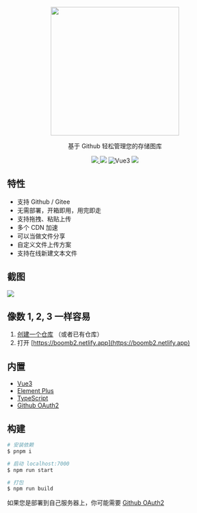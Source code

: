 <p align="center">
  <a href="https://boomb2.netlify.app">
    <img src="public/logo.png" width="300" />
  </a>
  <p align="center">基于 Github 轻松管理您的存储图库</p>
  <p align="center">
    <a href="README.md">
      <img src="https://img.shields.io/badge/lang-%E7%AE%80%E4%BD%93%E4%B8%AD%E6%96%87-red.svg?longCache=true&style=flat-square">
    </a>
    <img src="https://img.shields.io/github/v/release/xjh22222228/boomb" />
    <img alt="Vue3" src="https://img.shields.io/static/v1.svg?label=&message=Vue3&style=flat-square&color=42b983">
    <img src="https://img.shields.io/github/license/xjh22222228/boomb" />
  </p>
</p>

## 特性

- 支持 Github / Gitee
- 无需部署，开箱即用，用完即走
- 支持拖拽、粘贴上传
- 多个 CDN 加速
- 可以当做文件分享
- 自定义文件上传方案
- 支持在线新建文本文件

## 截图

![](https://raw.githubusercontent.com/xjh22222228/public/gh-pages/bed/screenshot.gif)

## 像数 1, 2, 3 一样容易

1. [创建一个仓库](https://github.com/new) （或者已有仓库）
2. 打开 [https://boomb2.netlify.app](https://boomb2.netlify.app)

## 内置

- [Vue3](https://github.com/vuejs/vue-next)
- [Element Plus](https://github.com/element-plus/element-plus)
- [TypeScript](https://github.com/Microsoft/TypeScript)
- [Github OAuth2](https://github.com/xjh22222228/github-oauth2)

## 构建

```bash
# 安装依赖
$ pnpm i

# 启动 localhost:7000
$ npm run start

# 打包
$ npm run build
```

如果您是部署到自己服务器上，你可能需要 [Github OAuth2](https://github.com/xjh22222228/github-oauth2)
